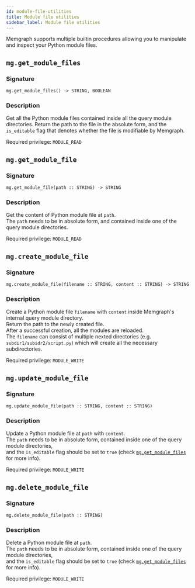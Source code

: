 ```yaml
---
id: module-file-utilities
title: Module file utilities
sidebar_label: Module file utilities
---
```


Memgraph supports multiple builtin procedures allowing you to manipulate and inspect
your Python module files.

## `mg.get_module_files`

### Signature

```cypher
mg.get_module_files() -> STRING, BOOLEAN
```

### Description

Get all the Python module files contained inside all the query module directories.
Return the path to the file in the absolute form, and the `is_editable` flag
that denotes whether the file is modifiable by Memgraph.

Required privilege: `MODULE_READ`

## `mg.get_module_file`

### Signature

```cypher
mg.get_module_file(path :: STRING) -> STRING
```

### Description

Get the content of Python module file at `path`.  
The `path` needs to be in absolute form, and contained inside one of the query module directories.

Required privilege: `MODULE_READ`

## `mg.create_module_file`

### Signature

```cypher
mg.create_module_file(filename :: STRING, content :: STRING) -> STRING
```

### Description

Create a Python module file `filename` with `content` inside Memgraph's internal
query module directory.  
Return the path to the newly created file.  
After a successful creation, all the modules are reloaded.  
The `filename` can consist of multiple nexted directories (e.g. `subdir1/subidr2/script.py`)
which will create all the necessary subdirectories.

Required privilege: `MODULE_WRITE`

## `mg.update_module_file`

### Signature

```cypher
mg.update_module_file(path :: STRING, content :: STRING)
```

### Description

Update a Python module file at `path` with `content`.  
The `path` needs to be in absolute form, contained inside one of the query module directories,  
and the `is_editable` flag should be set to
`true` (check [`mg.get_module_files`](#mgget_module_files) for more info).

Required privilege: `MODULE_WRITE`

## `mg.delete_module_file`

### Signature

```cypher
mg.delete_module_file(path :: STRING)
```

### Description

Delete a Python module file at `path`.  
The `path` needs to be in absolute form, contained inside one of the query module directories,  
and the `is_editable` flag should be set to
`true` (check [`mg.get_module_files`](#mgget_module_files) for more info).

Required privilege: `MODULE_WRITE`
